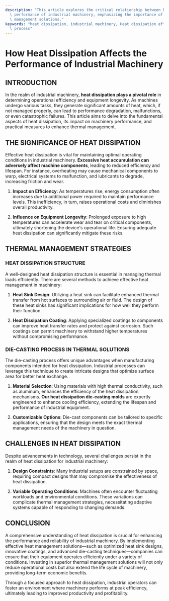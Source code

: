 ```yaml
---
description: "This article explores the critical relationship between heat dissipation and the\
  \ performance of industrial machinery, emphasizing the importance of effective thermal\
  \ management solutions."
keywords: "heat dissipation, industrial machinery, Heat dissipation efficiency, Die-casting\
  \ process"
---
```

# How Heat Dissipation Affects the Performance of Industrial Machinery

## INTRODUCTION

In the realm of industrial machinery, **heat dissipation plays a pivotal role** in determining operational efficiency and equipment longevity. As machines undergo various tasks, they generate significant amounts of heat, which, if not managed properly, can lead to performance degradation, malfunctions, or even catastrophic failures. This article aims to delve into the fundamental aspects of heat dissipation, its impact on machinery performance, and practical measures to enhance thermal management.

## THE SIGNIFICANCE OF HEAT DISSIPATION

Effective heat dissipation is vital for maintaining optimal operating conditions in industrial machinery. **Excessive heat accumulation can adversely affect machine components**, leading to reduced efficiency and lifespan. For instance, overheating may cause mechanical components to warp, electrical systems to malfunction, and lubricants to degrade, increasing friction and wear.

1. **Impact on Efficiency**: As temperatures rise, energy consumption often increases due to additional power required to maintain performance levels. This inefficiency, in turn, raises operational costs and diminishes overall productivity.

2. **Influence on Equipment Longevity**: Prolonged exposure to high temperatures can accelerate wear and tear on critical components, ultimately shortening the device's operational life. Ensuring adequate heat dissipation can significantly mitigate these risks.

## THERMAL MANAGEMENT STRATEGIES

### HEAT DISSIPATION STRUCTURE

A well-designed heat dissipation structure is essential in managing thermal loads efficiently. There are several methods to achieve effective heat management in machinery:

1. **Heat Sink Design**: Utilizing a heat sink can facilitate enhanced thermal transfer from hot surfaces to surrounding air or fluid. The design of these heat sinks has significant implications for how well they perform their function.

2. **Heat Dissipation Coating**: Applying specialized coatings to components can improve heat transfer rates and protect against corrosion. Such coatings can permit machinery to withstand higher temperatures without compromising performance.

### DIE-CASTING PROCESS IN THERMAL SOLUTIONS

The die-casting process offers unique advantages when manufacturing components intended for heat dissipation. Industrial processes can leverage this technique to create intricate designs that optimize surface area for better heat exchange. 

1. **Material Selection**: Using materials with high thermal conductivity, such as aluminum, enhances the efficiency of the heat dissipation mechanisms. **Our heat dissipation die-casting molds** are expertly engineered to enhance cooling efficiency, extending the lifespan and performance of industrial equipment.

2. **Customizable Options**: Die-cast components can be tailored to specific applications, ensuring that the design meets the exact thermal management needs of the machinery in question.

## CHALLENGES IN HEAT DISSIPATION

Despite advancements in technology, several challenges persist in the realm of heat dissipation for industrial machinery:

1. **Design Constraints**: Many industrial setups are constrained by space, requiring compact designs that may compromise the effectiveness of heat dissipation.

2. **Variable Operating Conditions**: Machines often encounter fluctuating workloads and environmental conditions. These variations can complicate thermal management strategies, necessitating adaptive systems capable of responding to changing demands.

## CONCLUSION

A comprehensive understanding of heat dissipation is crucial for enhancing the performance and reliability of industrial machinery. By implementing effective heat management solutions—such as optimized heat sink designs, innovative coatings, and advanced die-casting techniques—companies can ensure that their equipment operates efficiently under a variety of conditions. Investing in superior thermal management solutions will not only reduce operational costs but also extend the life cycle of machinery, providing long-term economic benefits.

Through a focused approach to heat dissipation, industrial operators can foster an environment where machinery performs at peak efficiency, ultimately leading to improved productivity and profitability.
